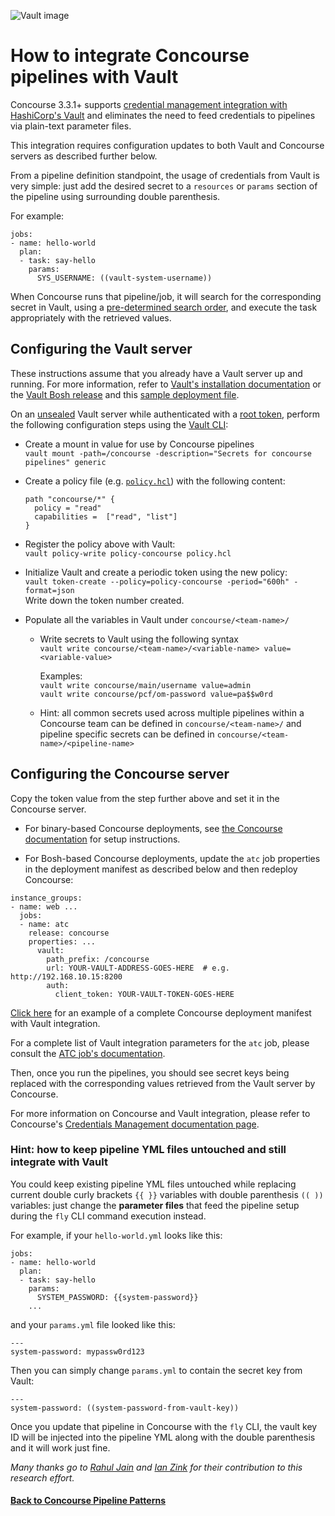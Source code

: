 ![Vault image](https://github.com/lsilvapvt/misc-support-files/raw/master/docs/images/concourse-and-vault.png)

# How to integrate Concourse pipelines with Vault

Concourse 3.3.1+ supports [credential management integration with HashiCorp's Vault](http://concourse.ci/creds.html) and eliminates the need to feed credentials to pipelines via plain-text parameter files.  

This integration requires configuration updates to both Vault and Concourse servers as described further below.

From a pipeline definition standpoint, the usage of credentials from Vault is very simple: just add the desired secret to a `resources` or `params` section of the pipeline using surrounding double parenthesis.

For example:

```
jobs:
- name: hello-world
  plan:
  - task: say-hello
    params:
      SYS_USERNAME: ((vault-system-username))
```

When Concourse runs that pipeline/job, it will search for the corresponding secret in Vault, using a [pre-determined search order](http://concourse.ci/creds.html#vault), and execute the task appropriately with the retrieved values.


## Configuring the Vault server

These instructions assume that you already have a Vault server up and running. For more information, refer to [Vault's installation documentation](https://www.vaultproject.io/docs/install/index.html) or the [Vault Bosh release](https://github.com/cloudfoundry-community/vault-boshrelease) and this [sample deployment file](https://github.com/rahul-kj/concourse-vault/blob/master/vault.yml).

On an [unsealed](https://www.vaultproject.io/docs/concepts/seal.html) Vault server while authenticated with a [root token](https://www.vaultproject.io/docs/concepts/tokens.html), perform the following configuration steps using the [Vault CLI](https://www.vaultproject.io/docs/commands/index.html):

* Create a mount in value for use by Concourse pipelines  
  `vault mount -path=/concourse -description="Secrets for concourse pipelines" generic`  

* Create a policy file (e.g. [`policy.hcl`](https://github.com/rahul-kj/concourse-vault/blob/master/vault-policy.hcl)) with the following content:  

  ```
  path "concourse/*" {
    policy = "read"
    capabilities =  ["read", "list"]
  }
  ```  

* Register the policy above with Vault:  
  `vault policy-write policy-concourse policy.hcl`

* Initialize Vault and create a periodic token using the new policy:  
  `vault token-create --policy=policy-concourse -period="600h" -format=json`  
  Write down the token number created.  

* Populate all the variables in Vault under `concourse/<team-name>/`  

  - Write secrets to Vault using the following syntax  
    `vault write concourse/<team-name>/<variable-name> value=<variable-value>`  

    Examples:  
    `vault write concourse/main/username value=admin`   
    `vault write concourse/pcf/om-password value=pa$$w0rd`   

  -  Hint: all common secrets used across multiple pipelines within a Concourse team can be defined in `concourse/<team-name>/` and pipeline specific secrets can be defined in `concourse/<team-name>/<pipeline-name>`  


## Configuring the Concourse server

Copy the token value from the step further above and set it in the Concourse server.

* For binary-based Concourse deployments, see [the Concourse documentation](http://concourse.ci/creds.html) for setup instructions.

* For Bosh-based Concourse deployments, update the `atc` job properties in the deployment manifest as described below and then redeploy Concourse:

```...
instance_groups:
- name: web ...
  jobs:
  - name: atc
    release: concourse
    properties: ...
      vault:
        path_prefix: /concourse
        url: YOUR-VAULT-ADDRESS-GOES-HERE  # e.g. http://192.168.10.15:8200
        auth:
          client_token: YOUR-VAULT-TOKEN-GOES-HERE
```  

[Click here](https://github.com/rahul-kj/concourse-vault/blob/master/concourse.yml) for an example of a complete Concourse deployment manifest with Vault integration.

For a complete list of Vault integration parameters for the `atc` job, please consult the [ATC job's documentation](https://bosh.io/jobs/atc?source=github.com/concourse/concourse#p=vault).


Then, once you run the pipelines, you should see secret keys being replaced with the corresponding values retrieved from the Vault server by Concourse.

For more information on Concourse and Vault integration, please refer to Concourse's [Credentials Management documentation page](http://concourse.ci/creds.html).


### Hint: how to keep pipeline YML files untouched and still integrate with Vault

You could keep existing pipeline YML files untouched while replacing current double curly brackets `{{ }}` variables with double parenthesis `(( ))` variables: just change the **parameter files** that feed the pipeline setup during the `fly` CLI command execution instead.

For example, if your `hello-world.yml` looks like this:

```
jobs:
- name: hello-world
  plan:
  - task: say-hello
    params:
      SYSTEM_PASSWORD: {{system-password}}
    ...
```

and your `params.yml` file looked like this:

```
---
system-password: mypassw0rd123
```

Then you can simply change `params.yml` to contain the secret key from Vault:

```
---
system-password: ((system-password-from-vault-key))
```

Once you update that pipeline in Concourse with the `fly` CLI, the vault key ID will be injected into the pipeline YML along with the double parenthesis and it will work just fine.  


_Many thanks go to [Rahul Jain](https://github.com/rahulkj) and [Ian Zink](https://github.com/z4ce) for their contribution to this research effort._

#### [Back to Concourse Pipeline Patterns](..)

